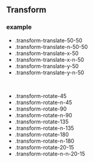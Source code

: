 ## Transform

### example

- .transform-translate-50-50
- .transform-translate-n-50-50
- .transform-translate-x-50
- .transform-translate-x-n-50
- .transform-translate-y-50
- .transform-translate-y-n-50

<br>

- .transform-rotate-45
- .transform-rotate-n-45
- .transform-rotate-90
- .transform-rotate-n-90
- .transform-rotate-135
- .transform-rotate-n-135
- .transform-rotate-180
- .transform-rotate-n-180
- .transform-rotate-20-15
- .transform-rotate-n-n-20-15
